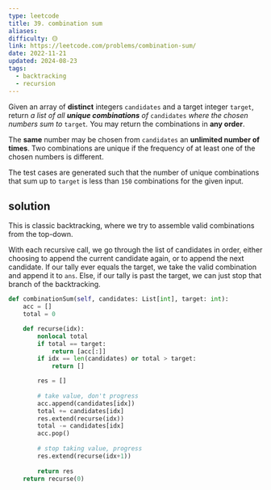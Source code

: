 ```yaml
---
type: leetcode
title: 39. combination sum
aliases: 
difficulty: 🟡
link: https://leetcode.com/problems/combination-sum/
date: 2022-11-21
updated: 2024-08-23
tags:
  - backtracking
  - recursion
---
```


Given an array of **distinct** integers `candidates` and a target integer `target`, return _a list of all **unique combinations** of_ `candidates` _where the chosen numbers sum to_ `target`_._ You may return the combinations in **any order**.

The **same** number may be chosen from `candidates` an **unlimited number of times**. Two combinations are unique if the frequency of at least one of the chosen numbers is different.

The test cases are generated such that the number of unique combinations that sum up to `target` is less than `150` combinations for the given input.

## solution

This is classic backtracking, where we try to assemble valid combinations from the top-down.

With each recursive call, we go through the list of candidates in order, either choosing to append the current candidate again, or to append the next candidate. If our tally ever equals the target, we take the valid combination and append it to `ans`. Else, if our tally is past the target, we can just stop that branch of the backtracking.

```python
def combinationSum(self, candidates: List[int], target: int):
	acc = []
	total = 0

	def recurse(idx):
		nonlocal total
		if total == target:
			return [acc[:]]
		if idx == len(candidates) or total > target:
			return []

		res = []
	  
		# take value, don't progress
		acc.append(candidates[idx])
		total += candidates[idx]
		res.extend(recurse(idx))
		total -= candidates[idx]
		acc.pop()
	  
		# stop taking value, progress
		res.extend(recurse(idx+1))
	  
		return res
	return recurse(0)
```
